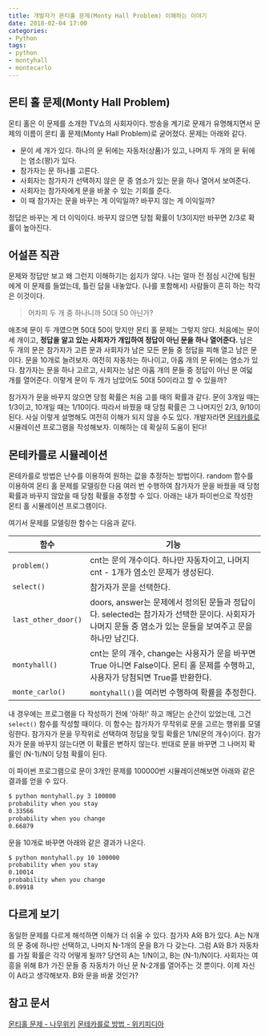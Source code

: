 ```yaml
---
title: 개발자가 몬티홀 문제(Monty Hall Problem) 이해하는 이야기
date: 2018-02-04 17:00
categories:
- Python
tags:
- python
- montyhall
- montecarlo
---
```


## 몬티 홀 문제(Monty Hall Problem)
몬티 홀은 이 문제를 소개한 TV쇼의 사회자이다. 방송을 계기로 문제가 유명해지면서 문제의 이름이 몬티 홀 문제(Monty Hall Problem)로 굳어졌다. 문제는 아래와 같다.

* 문이 세 개가 있다. 하나의 문 뒤에는 자동차(상품)가 있고, 나머지 두 개의 문 뒤에는 염소(꽝)가 있다.
* 참가자는 문 하나를 고른다.
* 사회자는 참가자가 선택하지 않은 문 중 염소가 있는 문을 하나 열어서 보여준다.
* 사회자는 참가자에게 문을 바꿀 수 있는 기회를 준다.
* 이 때 참가자는 문을 바꾸는 게 이익일까? 바꾸지 않는 게 이익일까?
<!-- more -->

정답은 바꾸는 게 더 이익이다. 바꾸지 않으면 당첨 확률이 1/3이지만 바꾸면 2/3로 확률이 높아진다.

## 어설픈 직관
문제와 정답만 보고 왜 그런지 이해하기는 쉽지가 않다. 나는 얼마 전 점심 시간에 팀원에게 이 문제를 들었는데, 틀린 답을 내놓았다. (나를 포함해서) 사람들이 흔히 하는 착각은 이것이다.

> 어차피 두 개 중 하나니까 50대 50 아닌가?

애초에 문이 두 개였으면 50대 50이 맞지만 몬티 홀 문제는 그렇지 않다. 처음에는 문이 세 개이고, **정답을 알고 있는 사회자가 개입하여 정답이 아닌 문을 하나 열어준다.** 남은 두 개의 문은 참가자가 고른 문과 사회자가 남은 모든 문들 중 정답을 피해 열고 남은 문이다. 문을 10개로 늘려보자. 여전히 자동차는 하나이고, 아홉 개의 문 뒤에는 염소가 있다. 참가자는 문을 하나 고르고, 사회자는 남은 아홉 개의 문들 중 정답이 아닌 문 여덟 개를 열어준다. 이렇게 문이 두 개가 남았어도 50대 50이라고 할 수 있을까?

참가자가 문을 바꾸지 않으면 당첨 확률은 처음 고를 때의 확률과 같다. 문이 3개일 때는 1/3이고, 10개일 때는 1/10이다. 따라서 바꿨을 때 당첨 확률은 그 나머지인 2/3, 9/10이 된다. 사실 이렇게 설명해도 여전히 이해가 되지 않을 수도 있다. 개발자라면 [몬테카를로][2] 시뮬레이션 프로그램을 작성해보자. 이해하는 데 확실히 도움이 된다!

## 몬테카를로 시뮬레이션
몬테카를로 방법은 난수를 이용하여 원하는 값을 추정하는 방법이다. random 함수를 이용하여 몬티 홀 문제를 모델링한 다음 여러 번 수행하여 참가자가 문을 바꿨을 때 당첨 확률과 바꾸지 않았을 때 당첨 확률을 추정할 수 있다. 아래는 내가 파이썬으로 작성한 몬티 홀 시뮬레이션 프로그램이다.

<script src="https://gist.github.com/jaeyeolshin/60030544fea91853f6ab6592a093de84.js"></script>

여기서 문제를 모델링한 함수는 다음과 같다.

| 함수 | 기능 |
| --- | --- |
| `problem()` | cnt는 문의 개수이다. 하나만 자동차이고, 나머지 cnt - 1개가 염소인 문제가 생성된다. |
| `select()` | 참가자가 문을 선택한다. |
| `last_other_door()` | doors, answer는 문제에서 정의된 문들과 정답이다. selected는 참가자가 선택한 문이다. 사회자가 나머지 문들 중 염소가 있는 문들을 보여주고 문을 하나만 남긴다. |
| `montyhall()` | cnt는 문의 개수, change는 사용자가 문을 바꾸면 True 아니면 False이다. 몬티 홀 문제를 수행하고, 사용자가 당첨되면 True를 반환한다. |
| `monte_carlo()` | `montyhall()`을 여러번 수행하여 확률을 추정한다. |

내 경우에는 프로그램을 다 작성하기 전에 '아하!' 하고 깨닫는 순간이 있었는데, 그건 `select()` 함수를 작성할 때이다. 이 함수는 참가자가 무작위로 문을 고르는 행위를 모델링한다. 참가자가 문을 무작위로 선택하여 정답을 맞힐 확률은 1/N(문의 개수)이다. 참가자가 문을 바꾸지 않는다면 이 확률은 변하지 않는다. 반대로 문을 바꾸면 그 나머지 확률인 (N-1)/N이 당첨 확률이 된다.

이 파이썬 프로그램으로 문이 3개인 문제를 100000번 시뮬레이션해보면 아래와 같은 결과를 얻을 수 있다.
```bash
$ python montyhall.py 3 100000
probability when you stay
0.33566
probability when you change
0.66879
```

문을 10개로 바꾸면 아래와 같은 결과가 나온다.
```bash
$ python montyhall.py 10 100000
probability when you stay
0.10014
probability when you change
0.89918
```

## 다르게 보기
동일한 문제를 다르게 해석하면 이해가 더 쉬울 수 있다. 참가자 A와 B가 있다. A는 N개의 문 중에 하나만 선택하고, 나머지 N-1개의 문을 B가 다 갖는다. 그럼 A와 B가 자동차를 가질 확률은 각각 어떻게 될까? 당연히 A는 1/N이고, B는 (N-1)/N이다. 사회자는 여흥을 위해 B가 가진 문들 중 자동차가 아닌 문 N-2개를 열어주는 것 뿐이다. 이제 자신이 A라고 생각해보자. B와 문을 바꿀 것인가?

## 참고 문서
[몬티홀 문제 - 나무위키][1]
[몬테카를로 방법 - 위키피디아][2]

[1]: https://namu.wiki/w/%EB%AA%AC%ED%8B%B0%20%ED%99%80%20%EB%AC%B8%EC%A0%9C
[2]: https://ko.wikipedia.org/wiki/%EB%AA%AC%ED%85%8C%EC%B9%B4%EB%A5%BC%EB%A1%9C_%EB%B0%A9%EB%B2%95
